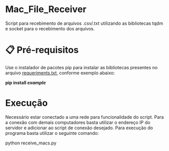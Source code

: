 # Mac_File_Receiver

Script para recebimento de arquivos .csv/.txt utilizando as bibliotecas tqdm e socket para o recebimento dos arquivos.

# 📋 Pré-requisitos

Use o instalador de pacotes pip para instalar as bibliotecas presentes no arquivo [requeriments.txt](https://github.com/GabrielMartinsMeira/Mac_File_Receiver/blob/main/requirements.txt), conforme exemplo abaixo:

**pip install _example_**

# Execução

Necessário estar conectado a uma rede para funcionalidade do script. Para a conexão com demais computadores basta utilizar o endereço IP do servidor e adicionar ao script de conexão desejado. Para execução do programa basta utilizar o seguinte comando:

python receive_macs.py

